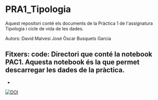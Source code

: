 # PRA1_Tipologia
Aquest repositori conté els documents de la Pràctica 1 de l'assignatura Tipologia i cicle de vida de les dades.

Autors:
  David Malvesí José
  Òscar Busquets Garcia
  
Fitxers: 
  code: Directori que conté la notebook PAC1. Aquesta notebook és la que permet descarregar les dades de la pràctica.
  -
  -
 
[![DOI](https://zenodo.org/badge/DOI/10.5281/zenodo.5654943.svg)](https://doi.org/10.5281/zenodo.5654943)
